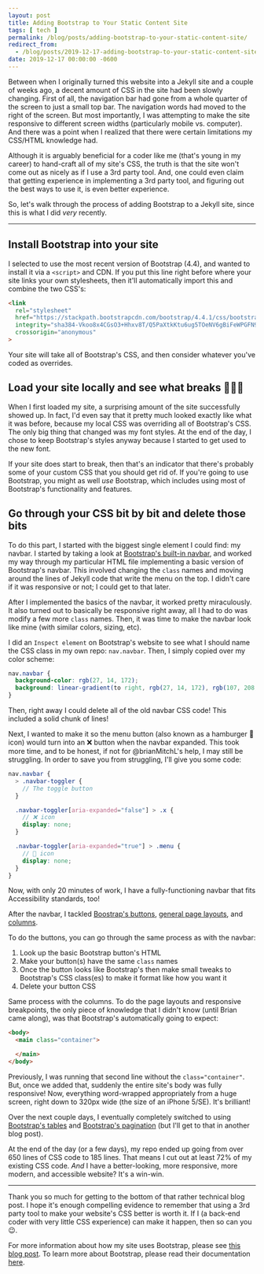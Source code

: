 ```yaml
---
layout: post
title: Adding Bootstrap to Your Static Content Site
tags: [ tech ]
permalink: /blog/posts/adding-bootstrap-to-your-static-content-site/
redirect_from:
  - /blog/posts/2019-12-17-adding-bootstrap-to-your-static-content-site/
date: 2019-12-17 00:00:00 -0600
---
```


Between when I originally turned this website into a Jekyll site and a couple of weeks ago, a decent amount of CSS in the site had been slowly changing. First of all, the navigation bar had gone from a whole quarter of the screen to just a small top bar. The navigation words had moved to the right of the screen. But most importantly, I was attempting to make the site responsive to different screen widths (particularly mobile vs. computer). And there was a point when I realized that there were certain limitations my CSS/HTML knowledge had.

Although it is arguably beneficial for a coder like me (that's young in my career) to hand-craft all of my site's CSS, the truth is that the site won't come out as nicely as if I use a 3rd party tool. And, one could even claim that getting experience in implementing a 3rd party tool, and figuring out the best ways to use it, is even better experience.

So, let's walk through the process of adding Bootstrap to a Jekyll site, since this is what I did _very_ recently.

---

## Install Bootstrap into your site

I selected to use the most recent version of Bootstrap (4.4), and wanted to install it via a `<script>` and CDN. If you put this line right before where your site links your own stylesheets, then it'll automatically import this and combine the two CSS's:

```html
<link
  rel="stylesheet"
  href="https://stackpath.bootstrapcdn.com/bootstrap/4.4.1/css/bootstrap.min.css"
  integrity="sha384-Vkoo8x4CGsO3+Hhxv8T/Q5PaXtkKtu6ug5TOeNV6gBiFeWPGFN9MuhOf23Q9Ifjh"
  crossorigin="anonymous"
>
```

Your site will take all of Bootstrap's CSS, and then consider whatever you've coded as overrides.

## Load your site locally and see what breaks 🤷🏻‍♀️

When I first loaded my site, a surprising amount of the site successfully showed up. In fact, I'd even say that it pretty much looked exactly like what it was before, because my local CSS was overriding all of Bootstrap's CSS. The only big thing that changed was my font styles. At the end of the day, I chose to keep Bootstrap's styles anyway because I started to get used to the new font.

If your site does start to break, then that's an indicator that there's probably some of your custom CSS that you should get rid of. If you're going to use Bootstrap, you might as well _use_ Bootstrap, which includes using most of Bootstrap's functionality and features.

## Go through your CSS bit by bit and delete those bits

To do this part, I started with the biggest single element I could find: my navbar. I started by taking a look at [Bootstrap's built-in navbar](https://getbootstrap.com/docs/4.0/components/navbar/), and worked my way through my particular HTML file implementing a basic version of Bootstrap's navbar. This involved changing the `class` names and moving around the lines of Jekyll code that write the menu on the top. I didn't care if it was responsive or not; I could get to that later.

After I implemented the basics of the navbar, it worked pretty miraculously. It also turned out to basically be responsive right away, all I had to do was modify a few more `class` names. Then, it was time to make the navbar look like mine (with similar colors, sizing, etc).

I did an `Inspect element` on Bootstrap's website to see what I should name the CSS class in my own repo: `nav.navbar`. Then, I simply copied over my color scheme:

```scss
nav.navbar {
  background-color: rgb(27, 14, 172);
  background: linear-gradient(to right, rgb(27, 14, 172), rgb(107, 208, 245));
}
```

Then, right away I could delete all of the old navbar CSS code! This included a solid chunk of lines!

Next, I wanted to make it so the menu button (also known as a hamburger 🍔 icon) would turn into an ❌ button when the navbar expanded. This took more time, and to be honest, if not for @brianMitchL's help, I may still be struggling. In order to save you from struggling, I'll give you some code:

```scss
nav.navbar {
  > .navbar-toggler {
    // The toggle button
  }

  .navbar-toggler[aria-expanded="false"] > .x {
    // ❌ icon
    display: none;
  }

  .navbar-toggler[aria-expanded="true"] > .menu {
    // 🍔 icon
    display: none;
  }
}
```

Now, with only 20 minutes of work, I have a fully-functioning navbar that fits Accessibility standards, too!

After the navbar, I tackled [Boostrap's buttons](https://getbootstrap.com/docs/4.0/components/buttons/), [general page layouts](https://getbootstrap.com/docs/4.0/layout/overview/), and [columns](https://getbootstrap.com/docs/4.0/layout/grid/).

To do the buttons, you can go through the same process as with the navbar:

1. Look up the basic Bootstrap button's HTML
2. Make your button(s) have the same `class` names
3. Once the button looks like Bootstrap's then make small tweaks to Bootstrap's CSS class(es) to make it format like how you want it
4. Delete your button CSS

Same process with the columns. To do the page layouts and responsive breakpoints, the only piece of knowledge that I didn't know (until Brian came along), was that Bootstrap's automatically going to expect:

```html
<body>
  <main class="container">

  </main>
</body>
```

Previously, I was running that second line without the `class="container"`. But, once we added that, suddenly the entire site's body was fully responsive! Now, everything word-wrapped appropriately from a huge screen, right down to 320px wide (the size of an iPhone 5/SE). It's brilliant!

Over the next couple days, I eventually completely switched to using [Bootstrap's tables](https://getbootstrap.com/docs/4.0/content/tables/) and [Bootstrap's pagination](https://getbootstrap.com/docs/4.0/components/pagination/) (but I'll get to that in another blog post).

At the end of the day (or a few days), my repo ended up going from over 650 lines of CSS code to 185 lines. That means I cut out at least 72% of my existing CSS code. _And_ I have a better-looking, more responsive, more modern, and accessible website? It's a win-win.

---

Thank you so much for getting to the bottom of that rather technical blog post. I hope it's enough compelling evidence to remember that using a 3rd party tool to make your website's CSS better is worth it. If I (a back-end coder with very little CSS experience) can make it happen, then so can you 😉.

For more information about how my site uses Bootstrap, please see [this blog post](/blog/posts/bootstrap-css-and-icons-in-this-site/). To learn more about Bootstrap, please read their documentation [here](https://getbootstrap.com/docs/4.4/getting-started/introduction/).

